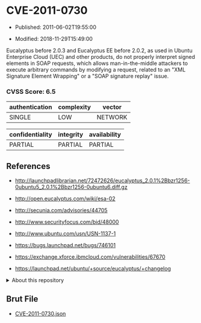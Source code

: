 # CVE-2011-0730

- Published: 2011-06-02T19:55:00

- Modified: 2018-11-29T15:49:00

Eucalyptus before 2.0.3 and Eucalyptus EE before 2.0.2, as used in Ubuntu Enterprise Cloud (UEC) and other products, do not properly interpret signed elements in SOAP requests, which allows man-in-the-middle attackers to execute arbitrary commands by modifying a request, related to an "XML Signature Element Wrapping" or a "SOAP signature replay" issue.

### CVSS Score: **6.5**

| authentication | complexity | vector |
| --- | --- | --- |
| SINGLE | LOW | NETWORK |

| confidentiality | integrity | availability |
| --- | --- | --- |
| PARTIAL | PARTIAL | PARTIAL |

## References

* http://launchpadlibrarian.net/72472626/eucalyptus_2.0.1%2Bbzr1256-0ubuntu5_2.0.1%2Bbzr1256-0ubuntu6.diff.gz

* http://open.eucalyptus.com/wiki/esa-02

* http://secunia.com/advisories/44705

* http://www.securityfocus.com/bid/48000

* http://www.ubuntu.com/usn/USN-1137-1

* https://bugs.launchpad.net/bugs/746101

* https://exchange.xforce.ibmcloud.com/vulnerabilities/67670

* https://launchpad.net/ubuntu/+source/eucalyptus/+changelog

<details>
<summary>About this repository</summary> 

  This repository is part of the project [Live Hack CVE](https://github.com/Live-Hack-CVE). Main website can be found [www.live-hack.org](https://www.live-hack.org) 
  
  Made by [Sn0wAlice](https://github.com/Sn0wAlice) for the people that care about security and need to have a feed of the latest CVEs. Hope you enjoy it, don't forget to star the repo and follow me on [Twitter](https://twitter.com/Sn0wAlice) and [Github](https://github.com/Sn0wAlice). And that is my [personnal website](https://www.alice-snow.me/)

  - [Home Page](https://github.com/Live-Hack-CVE)
  - [Framework](https://github.com/Live-Hack-CVE/cve-framework)
  - [CVE database](https://github.com/Live-Hack-CVE/full_database)
  - [Changelog](https://github.com/Live-Hack-CVE/Changelog)
</details>

## Brut File

* [CVE-2011-0730.json](https://raw.githubusercontent.com/Live-Hack-CVE/full_database/main/cves/2011/CVE-2011-0730.json)

